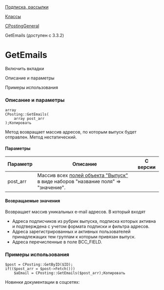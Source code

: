 [Подписка, рассылки](/api_help/subscribe/index.php)

[Классы](/api_help/subscribe/classes/index.php)

[CPostingGeneral](/api_help/subscribe/classes/cpostinggeneral/index.php)

GetEmails (доступен с 3.3.2)

GetEmails
=========

Включить вкладки

Описание и параметры

Примеры использования

### Описание и параметры

```
array
CPosting::GetEmails(
	array post_arr
);Копировать
```

Метод возвращает массив адресов, по которым выпуск будет отправлен. Метод нестатический.

#### Параметры

| Параметр | Описание | C версии |
| --- | --- | --- |
| post\_arr | Массив всех [полей объекта "Выпуск"](/api_help/subscribe/classes/cpostinggeneral/cpostingfields.php) в виде наборов "название поля" => "значение". |  |

#### Возвращаемые значения

Возвращает массив уникальных e-mail адресов. В который входят

* Адреса подписчиков из рубрик выпуска, подписка которых активна и подтверждена с учетом формата подписки и фильтра адресов.
* Адреса зарегистрированных и активных пользователей принадлежащих тем группам к которым привязан выпуск.
* Адреса перечисленные в поле BCC\_FIELD.

### Примеры использования

```
$post = CPosting::GetByID($ID);
if(($post_arr = $post->Fetch()))
	$aEmail = CPosting::GetEmails($post_arr);Копировать
```

Новинки документации в соцсетях:
